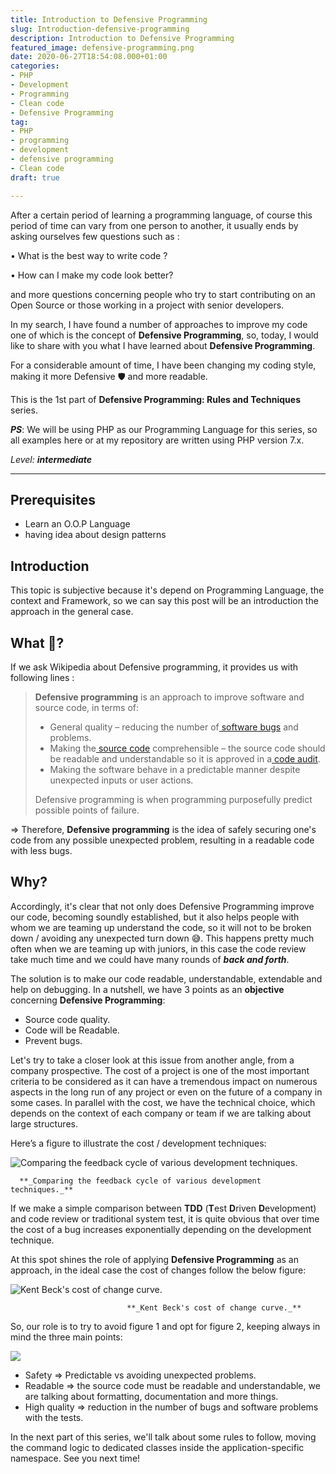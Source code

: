 ```yaml
---
title: Introduction to Defensive Programming
slug: Introduction-defensive-programming
description: Introduction to Defensive Programming
featured_image: defensive-programming.png
date: 2020-06-27T18:54:08.000+01:00
categories:
- PHP
- Development
- Programming
- Clean code
- Defensive Programming
tag:
- PHP
- programming
- development
- defensive programming
- Clean code
draft: true

---
```

After a certain period of learning a programming language, of course this period of time can vary from one person to another, it usually ends by asking ourselves few questions such as :

• What is the best way to write code ?

• How can I make my code look better?

and more questions concerning people who try to start contributing on an Open Source or those working in a project with senior developers.

In my search, I have found a number of approaches to improve my code one of which is the concept of **Defensive Programming**, so, today, I would like to share with you what I have learned about **Defensive Programming**.

For a considerable amount of time, I have been changing my coding style, making it more Defensive 🛡️ and more readable.

This is the 1st part of **Defensive Programming: Rules and Techniques** series.

**_PS_**: We will be using PHP as our Programming Language for this series, so all examples here or at my repository are written using PHP version 7.x.

_Level: **intermediate**_

***

## Prerequisites

* Learn an O.O.P Language
* having idea about design patterns

## Introduction

This topic is subjective because it's depend on Programming Language, the context and Framework, so we can say this post will be an introduction the approach in the general case.

## What 🤔?

If we ask Wikipedia about Defensive programming, it provides us with following lines :

> **Defensive programming** is an approach to improve software and source code, in terms of:
>
> * General quality – reducing the number of[ software bugs](https://en.wikipedia.org/wiki/Software_bug) and problems.
> * Making the[ source code](https://en.wikipedia.org/wiki/Source_code) comprehensible – the source code should be readable and understandable so it is approved in a[ code audit](https://en.wikipedia.org/wiki/Code_audit).
> * Making the software behave in a predictable manner despite unexpected inputs or user actions.
>
> Defensive programming is when programming purposefully predict possible points of failure.

=> Therefore, **Defensive programming** is the idea of safely securing one's code from any possible unexpected problem, resulting in a readable code with less bugs.

## Why?

Accordingly, it's clear that not only does Defensive Programming improve our code, becoming soundly established, but it also helps people with whom we are teaming up understand the code, so it will not to be broken down / avoiding any unexpected turn down 😅. This happens pretty much often when we are teaming up with juniors, in this case the code review take much time and we could have many rounds of **_back and forth_**.

The solution is to make our code readable, understandable, extendable and help on debugging. In a nutshell, we have 3 points as an **objective** concerning **Defensive Programming**:

* Source code quality.
* Code will be Readable.
* Prevent bugs.

Let's try to take a closer look at this issue from another angle, from a company prospective. The cost of a project is one of the most important criteria to be considered as it can have a tremendous impact on numerous aspects in the long run of any project or even on the future of a company in some cases. In parallel with the cost, we have the technical choice, which depends on the context of each company or team if we are talking about large structures.

Here’s a figure to illustrate the cost / development techniques:

![Comparing the feedback cycle of various development techniques.](/uploads/comparingtechniques.jpg "Comparing the feedback cycle of various development techniques.")

      **_Comparing the feedback cycle of various development techniques._**

If we make a simple comparison between **TDD** (**T**est **D**riven **D**evelopment) and code review or traditional system test, it is quite obvious that over time the cost of a bug increases exponentially depending on the development technique.

At this spot shines the role of applying **Defensive Programming** as an approach, in the ideal case the cost of changes follow the below figure:

![Kent Beck's cost of change curve.](http://AgileModeling.com/images/costOfChangeBeck.gif "Kent Beck's cost of change curve.")

                              **_Kent Beck's cost of change curve._**

So, our role is to try to avoid figure 1 and opt for figure 2, keeping always in mind the three main points:

![](/uploads/picture1.png)

* Safety          => Predictable vs avoiding unexpected problems.
* Readable     => the source code must be readable and understandable, we are talking about formatting, documentation and more things.
* High quality => reduction in the number of bugs and software problems with the tests.

In the next part of this series, we'll talk about some rules to follow, moving the command logic to dedicated classes inside the application-specific namespace. See you next time!